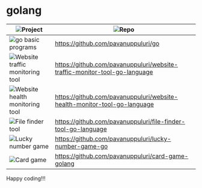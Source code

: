 # golang

| ![Project](https://img.shields.io/badge/Project-blue.svg)      | ![Repo](https://img.shields.io/badge/Repo-blue.svg)         |
|--------------|------------------|
| ![go basic programs](https://img.shields.io/badge/go-Basic%20Programs%20-red.svg)        | https://github.com/pavanuppuluri/go           |
| ![Website traffic monitoring tool](https://img.shields.io/badge/Website%20Traffic%20Monitor%20-red.svg)        | https://github.com/pavanuppuluri/website-traffic-monitor-tool-go-language           |
| ![Website health monitoring tool](https://img.shields.io/badge/Website%20Health%20Monitor%20-red.svg)        | https://github.com/pavanuppuluri/website-health-monitor-tool-go-language           |
| ![File finder tool](https://img.shields.io/badge/File%20finder%20tool-red.svg)        |https://github.com/pavanuppuluri/file-finder-tool-go-language           |
| ![Lucky number game](https://img.shields.io/badge/Lucky%20number%20game-red.svg)        | https://github.com/pavanuppuluri/lucky-number-game-go           |
| ![Card game](https://img.shields.io/badge/Card%20game-red.svg)        | https://github.com/pavanuppuluri/card-game-golang           |


Happy coding!!!
